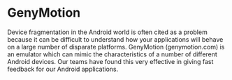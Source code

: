 # GenyMotion

Device fragmentation in the Android world is often cited as a problem because it can be difficult to understand how your applications will behave on a large number of disparate platforms. GenyMotion (genymotion.com) is an emulator which can mimic the characteristics of a number of different Android devices. Our teams have found this very effective in giving fast feedback for our Android applications.
